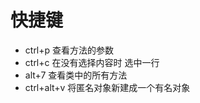 # 快捷键

- ctrl+p      查看方法的参数
- ctrl+c      在没有选择内容时 选中一行
- alt+7       查看类中的所有方法
- ctrl+alt+v  将匿名对象新建成一个有名对象
